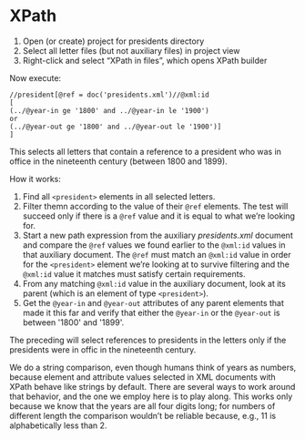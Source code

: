 # XPath

1. Open (or create) project for presidents directory
1. Select all letter files (but not auxiliary files) in project view
1. Right-click and select “XPath in files”, which opens XPath builder

Now execute: 

```
//president[@ref = doc('presidents.xml')//@xml:id
[
(../@year-in ge '1800' and ../@year-in le '1900') 
or 
(../@year-out ge '1800' and ../@year-out le '1900')]
]
```

This selects all letters that contain a reference to a president who was in office in the nineteenth century (between 1800 and 1899).

How it works:

1. Find all `<president>` elements in all selected letters.
2. Filter themn according to the value of their `@ref` elements. The test will succeed only if there is a `@ref` value and it is equal to what we’re looking for.
3. Start a new path expression from the auxiliary *presidents.xml* document and compare the `@ref` values we found earlier to the `@xml:id` values in that auxiliary document. The `@ref` must match an `@xml:id` value in order for the `<president>` element we’re looking at to survive filtering and the `@xml:id` value it matches must satisfy certain requirements.
4. From any matching `@xml:id` value in the auxiliary document, look at its parent (which is an element of type `<president>`). 
5. Get the `@year-in` and `@year-out` attributes of any parent elements that made it this far and verify that either the `@year-in` or the `@year-out` is between '1800' and '1899'.

The preceding will select references to presidents in the letters only if the presidents were in offic in the nineteenth century. 

We do a string comparison, even though humans think of years as numbers, because element and attribute values selected in XML documents with XPath behave like strings by default. There are several ways to work around that behavior, and the one we employ here is to play along. This works only because we know that the years are all four digits long; for numbers of different length the comparison wouldn’t be reliable because, e.g., 11 is alphabetically less than 2.